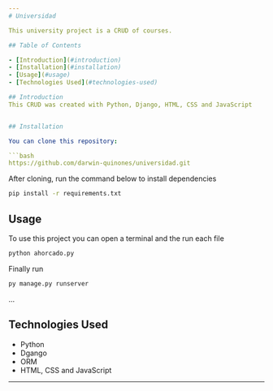 ```yaml
---
# Universidad

This university project is a CRUD of courses.

## Table of Contents

- [Introduction](#introduction)
- [Installation](#installation)
- [Usage](#usage)
- [Technologies Used](#technologies-used)

## Introduction
This CRUD was created with Python, Django, HTML, CSS and JavaScript


## Installation

You can clone this repository:

```bash
https://github.com/darwin-quinones/universidad.git
```
After cloning, run the command below to install dependencies
```bash
pip install -r requirements.txt
```
## Usage

To use this project you can open a terminal and the run each file

```python
python ahorcado.py
```
Finally run  
```python
py manage.py runserver
```
   ...

## Technologies Used

- Python
- Dgango
- ORM
- HTML, CSS and JavaScript

---
```

